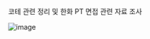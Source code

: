 코테 관련 정리 및 한화 PT 면접 관련 자료 조사

![image](https://user-images.githubusercontent.com/101550112/236678369-fdce9739-6575-4ead-b980-1edacf503859.png)

